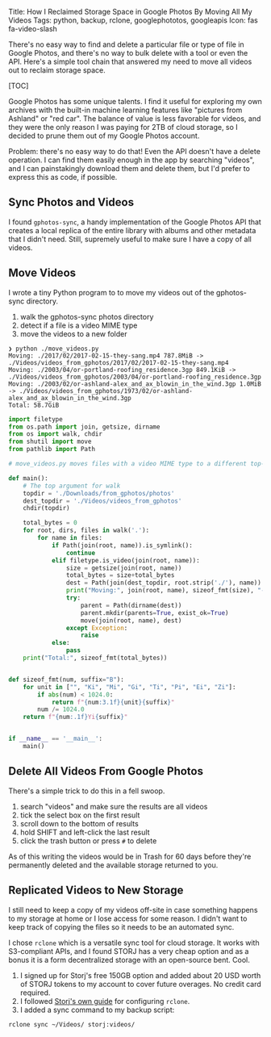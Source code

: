Title: How I Reclaimed Storage Space in Google Photos By Moving All My Videos
Tags: python, backup, rclone, googlephototos, googleapis
Icon: fas fa-video-slash

There's no easy way to find and delete a particular file or type of file in Google Photos, and there's no way to bulk delete with a tool or even the API. Here's a simple tool chain that answered my need to move all videos out to reclaim storage space.

[TOC]

Google Photos has some unique talents. I find it useful for exploring my own archives with the built-in machine learning features like "pictures from Ashland" or "red car". The balance of value is less favorable for videos, and they were the only reason I was paying for 2TB of cloud storage, so I decided to prune them out of my Google Photos account.

Problem: there's no easy way to do that! Even the API doesn't have a delete operation. I can find them easily enough in the app by searching "videos", and I can painstakingly download them and delete them, but I'd prefer to express this as code, if possible.

## Sync Photos and Videos

I found `gphotos-sync`, a handy implementation of the Google Photos API that creates a local replica of the entire library with albums and other metadata that I didn't need. Still, supremely useful to make sure I have a copy of all videos.

## Move Videos

I wrote a tiny Python program to to move my videos out of the gphotos-sync directory.

1. walk the gphotos-sync photos directory
1. detect if a file is a video MIME type
1. move the videos to a new folder

```shell
❯ python ./move_videos.py
Moving: ./2017/02/2017-02-15-they-sang.mp4 787.8MiB -> ./Videos/videos_from_gphotos/2017/02/2017-02-15-they-sang.mp4
Moving: ./2003/04/or-portland-roofing_residence.3gp 849.1KiB -> ./Videos/videos_from_gphotos/2003/04/or-portland-roofing_residence.3gp
Moving: ./2003/02/or-ashland-alex_and_ax_blowin_in_the_wind.3gp 1.0MiB -> ./Videos/videos_from_gphotos/1973/02/or-ashland-alex_and_ax_blowin_in_the_wind.3gp
Total: 58.7GiB
```

```python
import filetype
from os.path import join, getsize, dirname
from os import walk, chdir
from shutil import move
from pathlib import Path

# move_videos.py moves files with a video MIME type to a different top-level directory with the same directory structure

def main():
    # The top argument for walk
    topdir = './Downloads/from_gphotos/photos'
    dest_topdir = './Videos/videos_from_gphotos'
    chdir(topdir)

    total_bytes = 0
    for root, dirs, files in walk('.'):
        for name in files:
            if Path(join(root, name)).is_symlink():
                continue
            elif filetype.is_video(join(root, name)):
                size = getsize(join(root, name))
                total_bytes = size+total_bytes
                dest = Path(join(dest_topdir, root.strip('./'), name))
                print("Moving:", join(root, name), sizeof_fmt(size), "->", dest)
                try:
                    parent = Path(dirname(dest))
                    parent.mkdir(parents=True, exist_ok=True)
                    move(join(root, name), dest)
                except Exception:
                    raise
            else:
                pass
    print("Total:", sizeof_fmt(total_bytes))


def sizeof_fmt(num, suffix="B"):
    for unit in ["", "Ki", "Mi", "Gi", "Ti", "Pi", "Ei", "Zi"]:
        if abs(num) < 1024.0:
            return f"{num:3.1f}{unit}{suffix}"
        num /= 1024.0
    return f"{num:.1f}Yi{suffix}"


if __name__ == '__main__':
    main()
```

## Delete All Videos From Google Photos

There's a simple trick to do this in a fell swoop.

1. search "videos" and make sure the results are all videos
1. tick the select box on the first result
1. scroll down to the bottom of results
1. hold SHIFT and left-click the last result
1. click the trash button or press `#` to delete

As of this writing the videos would be in Trash for 60 days before they're permanently deleted and the available storage returned to you.

## Replicated Videos to New Storage

I still need to keep a copy of my videos off-site in case something happens to my storage at home or I lose access for some reason. I didn't want to keep track of copying the files so it needs to be an automated sync.

I chose `rclone` which is a versatile sync tool for cloud storage. It works with S3-compliant APIs, and I found STORJ has a very cheap option and as a bonus it is a form decentralized storage with an open-source bent. Cool.

1. I signed up for Storj's free 150GB option and added about 20 USD worth of STORJ tokens to my account to cover future overages. No credit card required. 
1. I followed [Storj's own guide](https://docs.storj.io/dcs/how-tos/sync-files-with-rclone/rclone-with-native-integration/) for configuring `rclone`.
1. I added a sync command to my backup script:

```bash
rclone sync ~/Videos/ storj:videos/
```